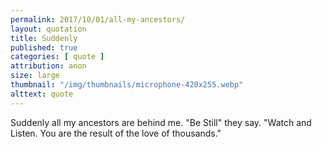 ```yaml
---
permalink: 2017/10/01/all-my-ancestors/
layout: quotation
title: Suddenly
published: true
categories: [ quote ]
attribution: anon
size: large
thumbnail: "/img/thumbnails/microphone-420x255.webp"
alttext: quote
---
```


Suddenly all my ancestors are behind me. "Be Still" they say. "Watch and Listen. You are the result of the love of thousands."
